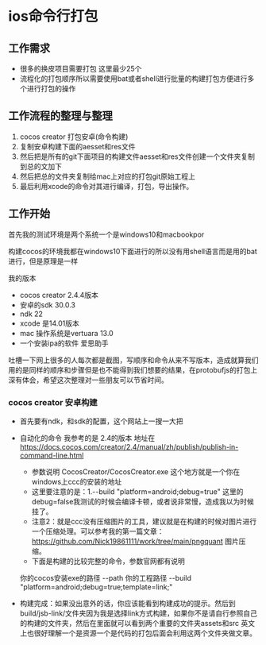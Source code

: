 # ios命令行打包

## 工作需求

- 很多的换皮项目需要打包 这里最少25个
- 流程化的打包顺序所以需要使用bat或者shell进行批量的构建打包方便进行多个进行打包的操作

## 工作流程的整理与整理

1. cocos creator 打包安卓(命令构建)
2. 复制安卓构建下面的aesset和res文件
3. 然后把是所有的git下面项目的构建文件aesset和res文件创建一个文件夹复制到总的文加下
4. 然后把总的文件夹复制给mac上对应的打包git原始工程上
5. 最后利用xcode的命令对其进行编译，打包，导出操作。

## 工作开始

首先我的测试环境是两个系统一个是windows10和macbookpor

构建cocos的环境我都在windows10下面进行的所以没有用shell语言而是用的bat进行，但是原理是一样

我的版本

- cocos creator 2.4.4版本
- 安卓的sdk 30.0.3
- ndk 22
- xcode 是14.01版本
- mac 操作系统是vertuara 13.0
- 一个安装ipa的软件 爱思助手

吐槽一下网上很多的人每次都是截图，写顺序和命令从来不写版本，造成就算我们用的是同样的顺序和步骤但是也不能得到我们想要的结果，在protobufjs的打包上深有体会，希望这次整理对一些朋友可以节省时间。

### cocos creator 安卓构建

- 首先要有ndk，和sdk的配置，这个网站上一搜一大把
- 自动化的命令 我参考的是 2.4的版本 地址在 https://docs.cocos.com/creator/2.4/manual/zh/publish/publish-in-command-line.html
	- 参数说明 CocosCreator/CocosCreator.exe 这个地方就是一个你在windows上ccc的安装的地址
	- 这里要注意的是：1.--build "platform=android;debug=true" 这里的debug=false我测试的时候会编译卡顿，或者说非常慢，造成我以为时候挂了。
	- 注意2：就是ccc没有压缩图片的工具，建议就是在构建的时候对图片进行一个压缩处理。可以参考我的第一篇文章：https://github.com/Nick19861111/work/tree/main/pngquant 图片压缩。
	- 下面是构建的比较完整的命令，参数官网都有说明
	
	你的cocos安装exe的路径 --path 你的工程路径 --build "platform=android;debug=true;template=link;"

- 构建完成：如果没出意外的话，你应该能看到构建成功的提示。然后到build/jsb-link/文件夹因为我是选择link方式构建，如果你不是请自行参照自己的构建的文件夹，然后在里面就可以看到两个重要的文件夹assets和src 英文上也很好理解一个是资源一个是代码的打包后面会利用这两个文件夹做文章。

